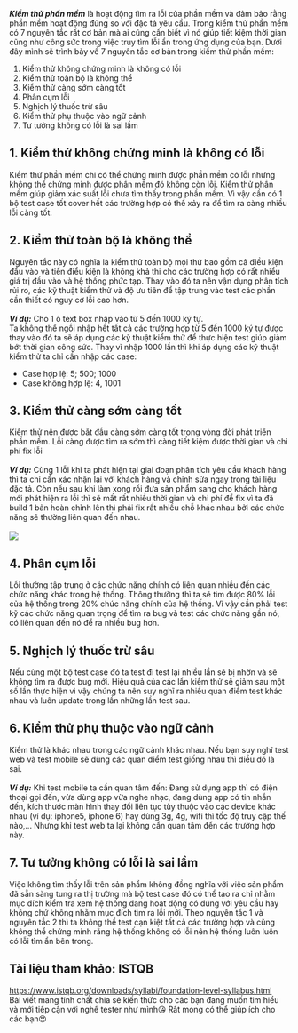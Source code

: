 ***Kiểm thử phần mềm*** là hoạt động tìm ra lỗi của phần mềm và đảm bảo rằng phần mềm hoạt động đúng so với đặc tả yêu cầu. Trong kiểm thử phần mềm có 7 nguyên tắc rất cơ bản mà ai cũng cần biết vì nó giúp tiết kiệm thời gian cũng như công sức trong việc truy tìm lỗi ẩn trong ứng dụng của bạn. Dưới đây mình sẽ trình bày về 7 nguyên tắc cơ bản trong kiểm thử phần mềm:<br>
1. Kiểm thử không chứng minh là không có lỗi<br>
2. Kiểm thử toàn bộ là không thể
3. Kiểm thử càng sớm càng tốt
4. Phân cụm lỗi
5. Nghịch lý thuốc trừ sâu
6. Kiểm thử phụ thuộc vào ngữ cảnh
7. Tư tưởng không có lỗi là sai lầm

## 1. Kiểm thử không chứng minh là không có lỗi
Kiểm thử phần mềm chỉ có thể chứng minh được phần mềm có lỗi nhưng không thể chứng minh được phần mềm đó không còn lỗi. Kiểm thử phần mềm giúp giảm xác suất lỗi chưa tìm thấy trong phần mềm. Vì vậy cần có 1 bộ test case tốt cover hết các trường hợp có thể xảy ra để tìm ra càng nhiều lỗi càng tốt.
## 2. Kiểm thử toàn bộ là không thể
Nguyên tắc này có nghĩa là kiểm thử toàn bộ mọi thứ bao gồm cả điều kiện đầu vào và tiền điều kiện là không khả thi cho các trường hợp có rất nhiều giá trị đầu vào và hệ thống phức tạp. Thay vào đó ta nên vận dụng phân tích rủi ro, các kỹ thuật kiểm thử và độ ưu tiên để tập trung vào test các phần cần thiết có nguy cơ lỗi cao hơn.<br><br>
***Ví dụ:*** Cho 1 ô text box nhập vào từ 5 đến 1000 ký tự.<br>
Ta không thể ngồi nhập hết tất cả các trường hợp từ 5 đến 1000 ký tự được thay vào đó ta sẽ áp dụng các kỹ thuật kiểm thử để thực hiện test giúp giảm bớt thời gian công sức. Thay vì nhập 1000 lần thì khi áp dụng các kỹ thuật kiểm thử ta chỉ cần nhập các case:<br>
* Case hợp lệ: 5; 500; 1000<br>
* Case không hợp lệ: 4, 1001
## 3. Kiểm thử càng sớm càng tốt
Kiểm thử nên được bắt đầu càng sớm càng tốt trong vòng đời phát triển phần mềm. Lỗi càng được tìm ra sớm thì càng tiết kiệm được thời gian và chi phí fix lỗi<br><br>
***Ví dụ:*** Cùng 1 lỗi khi ta phát hiện tại giai đoạn phân tích yêu cầu khách hàng thì ta chỉ cần xác nhận lại với khách hàng và chỉnh sửa ngay trong tài liệu đặc tả. Còn nếu sau khi làm xong rồi đưa sản phẩm sang cho khách hàng mới phát hiện ra lỗi thì sẽ mất rất nhiều thời gian và chi phí để fix vì ta đã build 1 bản hoàn chỉnh lên thì phải fix rất nhiều chỗ khác nhau bởi các chức năng sẽ thường liên quan đến nhau.<br><br>
![](https://images.viblo.asia/abfaf576-72ba-4aad-b05a-53851a4f2a1a.png)<br>

## 4. Phân cụm lỗi
Lỗi thường tập trung ở các chức năng chính có liên quan nhiều đến các chức năng khác trong hệ thống. Thông thường thì ta sẽ tìm được 80% lỗi của hệ thống trong 20% chức năng chính của hệ thống. Vì vậy cần phải test kỹ các chức năng quan trọng để tìm ra bug và test các chức năng gần nó, có liên quan đến nó để ra nhiều bug hơn.
## 5. Nghịch lý thuốc trừ sâu
Nếu cùng một bộ test case đó ta test đi test lại nhiều lần sẽ bị nhờn và sẽ không tìm ra được bug mới. Hiệu quả của các lần kiểm thử sẽ giảm sau một số lần thực hiện vì vậy chúng ta nên suy nghĩ ra nhiều quan điểm test khác nhau và luôn update trong lần những lần test sau.
## 6. Kiểm thử phụ thuộc vào ngữ cảnh
Kiểm thử là khác nhau trong các ngữ cảnh khác nhau. Nếu bạn suy nghĩ test web và test mobile sẽ dùng các quan điểm test giống nhau thì điều đó là sai. <br><br>
***Ví dụ:*** Khi test mobile ta cần quan tâm đến: Đang sử dụng app thì có điện thoại gọi đến, vừa dùng app vừa nghe nhạc, đang dùng app có tin nhắn đến, kích thước màn hình thay đổi liên tục tùy thuộc vào các device khác nhau (ví dụ: iphone5, iphone 6) hay dùng 3g, 4g, wifi thì tốc độ truy cập thế nào,... Nhưng khi test web ta lại không cần quan tâm đến các trường hợp này.
## 7. Tư tưởng không có lỗi là sai lầm
Việc không tìm thấy lỗi trên sản phẩm không đồng nghĩa với việc sản phẩm đã sẵn sàng tung ra thị trường mà bộ test case đó có thể tạo ra chỉ nhằm mục đích kiểm tra xem hệ thống đang hoạt động có đúng với yêu cầu hay không chứ không nhằm mục đích tìm ra lỗi mới. Theo nguyên tắc 1 và nguyên tắc 2 thì ta không thể test cạn kiệt tất cả các trường hợp và cũng không thể chứng minh rằng hệ thống không có lỗi nên hệ thống luôn luôn có lỗi tìm ẩn bên trong.<br>
## Tài liệu tham khảo: ISTQB 
https://www.istqb.org/downloads/syllabi/foundation-level-syllabus.html<br>
Bài viết mang tính chất chia sẻ kiến thức cho các bạn đang muốn tìm hiểu và mới tiếp cận với nghề tester như mình:kissing_heart: Rất mong có thể giúp ích cho các bạn:heart_eyes: